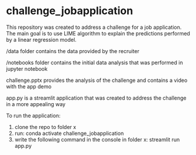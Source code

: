 # challenge_jobapplication
This repository was created to address a challenge for a job application. 
The main goal is to use LIME algorithm to explain the predictions performed by a linear regression model.

/data folder contains the data provided by the recruiter

/notebooks folder contains the initial data analysis that was performed in jupyter notebook

challenge.pptx provides the analysis of the challenge and contains a video with the app demo

app.py is a streamlit application that was created to address the challenge in a more appealing way

To run the application:
1. clone the repo to folder x
2. run:  conda activate challenge_jobapplication
3. write the following command in the console in folder x: streamlit run app.py





